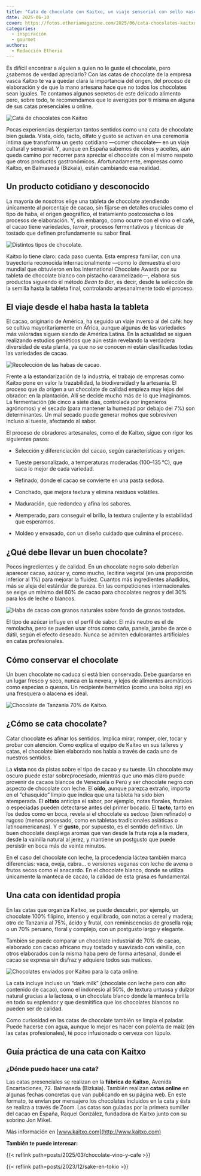 ```yaml
---
title: "Cata de chocolate con Kaitxo, un viaje sensorial con sello vasco"
date: 2025-06-10
cover: https://fotos.etheriamagazine.com/2025/06/cata-chocolates-kaitxo-tostado.jpg
categories: 
  - inspiración
  - gourmet
authors: 
  - Redacción Etheria
---
```


Es difícil encontrar a alguien a quien no le guste el chocolate, pero ¿sabemos de verdad 
apreciarlo? Con las catas de chocolate de la empresa vasca Kaitxo te va a quedar clara 
la importancia del origen, del proceso de elaboración y de que la mano artesana hace que 
no todos los chocolates sean iguales. Te contamos algunos secretos de este delicado 
alimento pero, sobre todo, te recomendamos que lo averigües por ti misma en alguna de 
sus catas presenciales u online. 

![Cata de chocolates con Kaitxo](https://fotos.etheriamagazine.com/2025/06/cata-chocolates-kaitxo-tostado.jpg "Cata de chocolates con Kaitxo. © Kaitxo")

Pocas experiencias despiertan tantos sentidos como una cata de chocolate bien guiada. 
Vista, oído, tacto, olfato y gusto se activan en una ceremonia íntima que transforma un 
gesto cotidiano —comer chocolate— en un viaje cultural y sensorial. Y, aunque en España 
sabemos de vinos y aceites, aún queda camino por recorrer para apreciar el chocolate con 
el mismo respeto que otros productos gastronómicos. Afortunadamente, empresas como 
Kaitxo, en Balmaseda (Bizkaia), están cambiando esa realidad. 

## Un producto cotidiano y desconocido

La mayoría de nosotros elige una tableta de chocolate atendiendo únicamente al 
porcentaje de cacao, sin fijarse en detalles cruciales como el tipo de haba, el origen 
geográfico, el tratamiento postcosecha o los procesos de elaboración. Y, sin embargo, 
como ocurre con el vino o el café, el cacao tiene variedades, _terroir_, procesos 
fermentativos y técnicas de tostado que definen profundamente su sabor final. 

![Distintos tipos de chocolate.](https://fotos.etheriamagazine.com/2025/06/cata-chocolate-tipos.jpg "Distintos tipos de chocolate.")

Kaitxo lo tiene claro: cada paso cuenta. Esta empresa familiar, con una trayectoria 
reconocida internacionalmente —como lo demuestra el oro mundial que obtuvieron en los 
International Chocolate Awards por su tableta de chocolate blanco con pistacho 
caramelizado—, elabora sus productos siguiendo el método _Bean to Bar_, es decir, desde 
la selección de la semilla hasta la tableta final, controlando artesanalmente todo el 
proceso. 

## El viaje desde el haba hasta la tableta

El cacao, originario de América, ha seguido un viaje inverso al del café: hoy se cultiva 
mayoritariamente en África, aunque algunas de las variedades más valoradas siguen siendo 
de América Latina. En la actualidad se siguen realizando estudios genéticos que aún 
están revelando la verdadera diversidad de esta planta, ya que no se conocen ni están 
clasificadas todas las variedades de cacao. 

![Recolección de las habas de cacao.](https://fotos.etheriamagazine.com/2025/06/cata-chocolate-recoleccion.jpg "Recolección de las habas de cacao.")

Frente a la estandarización de la industria, el trabajo de empresas como Kaitxo pone en 
valor la trazabilidad, la biodiversidad y la artesanía. El proceso que da origen a un 
chocolate de calidad empieza muy lejos del obrador: en la plantación. Allí se decide 
mucho más de lo que imaginamos. La fermentación (de cinco a siete días, controlada por 
ingenieros agrónomos) y el secado (para mantener la humedad por debajo del 7%) son 
determinantes. Un mal secado puede generar mohos que sobreviven incluso al tueste, 
afectando al sabor. 

El proceso de obradores artesanales, como el de Kaitxo, sigue con rigor los siguientes 
pasos: 

- Selección y diferenciación del cacao, según características y origen.

- Tueste personalizado, a temperaturas moderadas (100–135 °C), que saca lo mejor de cada variedad.

- Refinado, donde el cacao se convierte en una pasta sedosa.

- Conchado, que mejora textura y elimina residuos volátiles.

- Maduración, que redondea y afina los sabores.

- Atemperado, para conseguir el brillo, la textura crujiente y la estabilidad que esperamos.

- Moldeo y envasado, con un diseño cuidado que culmina el proceso.

## ¿Qué debe llevar un buen chocolate?

Pocos ingredientes y de calidad. En un chocolate negro solo deberían aparecer cacao, 
azúcar y, como mucho, lecitina vegetal (en una proporción inferior al 1%) para mejorar 
la fluidez. Cuantos más ingredientes añadidos, más se aleja del estándar de pureza. En 
las competiciones internacionales se exige un mínimo del 60% de cacao para chocolates 
negros y del 30% para los de leche o blancos. 

![Haba de cacao con granos naturales sobre fondo de granos tostados.](https://fotos.etheriamagazine.com/2025/06/cata-chocolate-cacao-vaina-granos.jpg "Haba de cacao con granos naturales sobre fondo de granos tostados.")

El tipo de azúcar influye en el perfil de sabor. El más neutro es el de remolacha, pero 
se pueden usar otros como caña, panela, jarabe de arce o dátil, según el efecto deseado. 
Nunca se admiten edulcorantes artificiales en catas profesionales. 

## Cómo conservar el chocolate

Un buen chocolate no caduca si está bien conservado. Debe guardarse en un lugar fresco y 
seco, nunca en la nevera, y lejos de alimentos aromáticos como especias o quesos. Un 
recipiente hermético (como una bolsa zip) en una fresquera o alacena es ideal. 

![Chocolate de Tanzania 70% de Kaitxo.](https://fotos.etheriamagazine.com/2025/06/cata-chocolates-tanzania.jpg "Chocolate de Tanzania 70% de © Kaitxo.")

## ¿Cómo se cata chocolate?

Catar chocolate es afinar los sentidos. Implica mirar, romper, oler, tocar y probar con 
atención. Como explica el equipo de Kaitxo en sus talleres y catas, el chocolate bien 
elaborado nos habla a través de cada uno de nuestros sentidos. 

La **vista** nos da pistas sobre el tipo de cacao y su tueste. Un chocolate muy oscuro 
puede estar sobreprocesado, mientras que uno más claro puede provenir de cacaos blancos 
de Venezuela o Perú y ser chocolate negro con aspecto de chocolate con leche. El 
**oído**, aunque parezca extraño, importa en el “chasquido” limpio que indica que una 
tableta ha sido bien atemperada. El **olfato** anticipa el sabor, por ejemplo, notas 
florales, frutales o especiadas pueden detectarse antes del primer bocado. El **tacto**, 
tanto en los dedos como en boca, revela si el chocolate es sedoso (bien refinado) o 
rugoso (menos procesado, como en tabletas tradicionales asiáticas o latinoamericanas). Y 
el **gusto**, por supuesto, es el sentido definitivo. Un buen chocolate despliega aromas 
que van desde la fruta roja a la madera, desde la vainilla natural al jerez, y mantiene 
un postgusto que puede persistir en boca más de veinte minutos. 

En el caso del chocolate con leche, la procedencia láctea también marca diferencias: 
vaca, oveja, cabra… o versiones veganas con leche de avena o frutos secos como el 
anacardo. En el chocolate blanco, donde se utiliza únicamente la manteca de cacao, la 
calidad de esta grasa es fundamental. 

## Una cata con identidad propia

En las catas que organiza Kaitxo, se puede descubrir, por ejemplo, un chocolate 100% 
filipino, intenso y equilibrado, con notas a cereal y madera; otro de Tanzania al 75%, 
ácido y frutal, con reminiscencias de grosella roja; o un 70% peruano, floral y 
complejo, con un postgusto largo y elegante. 

También se puede comparar un chocolate industrial de 70% de cacao, elaborado con cacao 
africano muy tostado y suavizado con vainilla, con otros elaborados con la misma haba 
pero de forma artesanal, donde el cacao se expresa sin disfraz y adquiere todos sus 
matices. 

![Chocolates enviados por Kaitxo para la cata online.](https://fotos.etheriamagazine.com/2025/06/cata-chocolates-muestras.jpg "Chocolates enviados por Kaitxo para la cata online. © Susana Garcia")

La cata incluye incluso un “dark milk” (chocolate con leche pero con alto contenido de 
cacao), como el indonesio al 50%, de textura untuosa y dulzor natural gracias a la 
lactosa, o un chocolate blanco donde la manteca brilla en todo su esplendor y que 
desmitifica que los chocolates blancos no pueden ser de calidad. 

Como curiosidad en las catas de chocolate también se limpia el paladar. Puede hacerse 
con agua, aunque lo mejor es hacer con polenta de maíz (en las catas profesionales), té 
poco infusionado o cerveza con lúpulo. 

## Guía práctica de una cata con Kaitxo

### ¿Dónde puedo hacer una cata?

Las catas presenciales se realizan en la **fábrica de Kaitxo**, Avenida Encartaciones, 
72. Balmaseda (Bizkaia). También realizan **catas online** en algunas fechas concretas 
que van publicando en su página web. En este formato, te envían por mensajero los 
chocolates incluidos en la cata y ésta se realiza a través de Zoom. Las catas son 
guiadas por la primera sumiller del cacao en España, Raquel González, fundadora de 
Kaitxo junto con su sobrino Jon Mikel. 

Más información en [www.kaitxo.com](http://www.kaitxo.com) 

**También te puede interesar:** 

{{< reflink path=posts/2025/03/chocolate-vino-y-cafe >}} 

{{< reflink path=posts/2023/12/sake-en-tokio >}}
